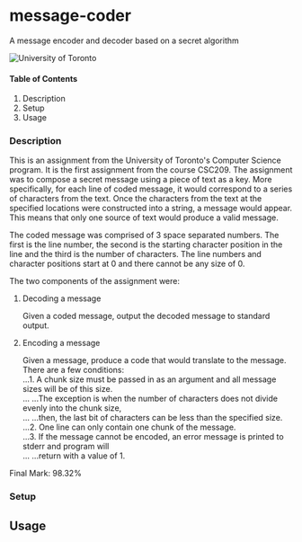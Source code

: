 # message-coder
A message encoder and decoder based on a secret algorithm

![University of Toronto](https://upload.wikimedia.org/wikipedia/en/thumb/9/9a/UofT_Logo.svg/1280px-UofT_Logo.svg.png)


#### **Table of Contents**
1. Description
2. Setup
3. Usage


### **Description**
This is an assignment from the University of Toronto's Computer Science program. It is the first assignment from the course
CSC209. The assignment was to compose a secret message using a piece of text as a key. More specifically, for each line of 
coded message, it would correspond to a series of characters from the text. Once the characters from the text at the specified
locations were constructed into a string, a message would appear. This means that only one source of text would produce a
valid message. 

The coded message was comprised of 3 space separated numbers. The first is the line number, the second is the starting
character position in the line and the third is the number of characters. The line numbers and character positions start at 0
and there cannot be any size of 0.

The two components of the assignment were:

1. Decoding a message

      Given a coded message, output the decoded message to standard output.
      
2. Encoding a message

      Given a message, produce a code that would translate to the message. There are a few conditions: <br />
          ...1. A chunk size must be passed in as an argument and all message sizes will be of this size. <br />
             ... ...The exception is when the number of characters does not divide evenly into the chunk size, <br />
             ... ...then, the last bit of characters can be less than the specified size. <br />
          ...2. One line can only contain one chunk of the message. <br />
          ...3. If the message cannot be encoded, an error message is printed to stderr and program will <br />
             ... ...return with a value of 1. <br />
                 
Final Mark: 98.32%

### **Setup**


## **Usage**

